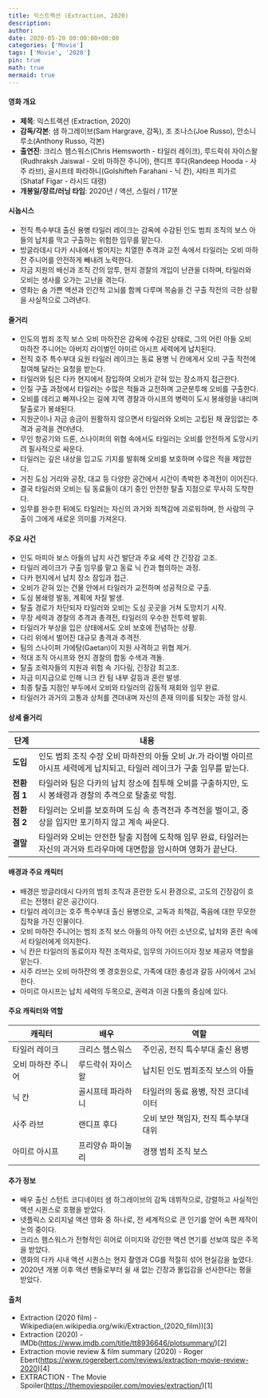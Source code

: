 ```yaml
---
title: 익스트랙션 (Extraction, 2020)
description: 
author: 
date: 2020-05-20 00:00:00+00:00
categories: ['Movie']
tags: ['Movie', '2020']
pin: true
math: true
mermaid: true
---
```

#### 영화 개요

- **제목**: 익스트랙션 (Extraction, 2020)  
- **감독/각본**: 샘 하그레이브(Sam Hargrave, 감독), 조 조나스(Joe Russo), 안소니 루소(Anthony Russo, 각본)  
- **출연진**: 크리스 헴스워스(Chris Hemsworth - 타일러 레이크), 루드락쉬 자이스왈(Rudhraksh Jaiswal - 오비 마하잔 주니어), 랜디프 후다(Randeep Hooda - 사주 라브), 골시프테 파라하니(Golshifteh Farahani - 닉 칸), 샤타프 피가르(Shataf Figar - 라시드 대령)  
- **개봉일/장르/러닝 타임**: 2020년 / 액션, 스릴러 / 117분  

#### 시놉시스

- 전직 특수부대 출신 용병 타일러 레이크는 감옥에 수감된 인도 범죄 조직의 보스 아들의 납치를 막고 구출하는 위험한 임무를 맡는다.  
- 방글라데시 다카 시내에서 벌어지는 치열한 추격과 교전 속에서 타일러는 오비 마하잔 주니어를 안전하게 빼내려 노력한다.  
- 자금 지원의 배신과 조직 간의 암투, 현지 경찰의 개입이 난관을 더하며, 타일러와 오비는 생사를 오가는 고난을 겪는다.  
- 영화는 숨 가쁜 액션과 인간적 고뇌를 함께 다루며 목숨을 건 구출 작전의 극한 상황을 사실적으로 그려낸다.  

#### 줄거리

- 인도의 범죄 조직 보스 오비 마하잔은 감옥에 수감된 상태로, 그의 어린 아들 오비 마하잔 주니어는 아버지 라이벌인 아미르 아시프 세력에게 납치된다.  
- 전직 호주 특수부대 요원 타일러 레이크는 동료 용병 닉 칸에게서 오비 구출 작전에 참여해 달라는 요청을 받는다.  
- 타일러와 팀은 다카 현지에서 잠입하여 오비가 갇혀 있는 장소까지 접근한다.  
- 인질 구출 과정에서 타일러는 수많은 적들과 교전하며 고군분투해 오비를 구출한다.  
- 오비를 데리고 빠져나오는 길에 지역 경찰과 아시프의 병력이 도시 봉쇄령을 내리며 탈출로가 봉쇄된다.  
- 지원군이나 자금 송금이 원활하지 않으면서 타일러와 오비는 고립된 채 끊임없는 추격과 공격을 견뎌낸다.  
- 무인 항공기와 드론, 스나이퍼의 위협 속에서도 타일러는 오비를 안전하게 도망시키려 필사적으로 싸운다.  
- 타일러는 깊은 내상을 입고도 기지를 발휘해 오비를 보호하며 수많은 적을 제압한다.  
- 거친 도심 거리와 공장, 대교 등 다양한 공간에서 시간이 촉박한 추격전이 이어진다.  
- 결국 타일러와 오비는 팀 동료들이 대기 중인 안전한 탈출 지점으로 무사히 도착한다.  
- 임무를 완수한 뒤에도 타일러는 자신의 과거와 죄책감에 괴로워하며, 한 사람의 구출이 그에게 새로운 의미를 가져온다.  

#### 주요 사건

- 인도 마피아 보스 아들의 납치 사건 발단과 주요 세력 간 긴장감 고조.  
- 타일러 레이크가 구출 임무를 맡고 동료 닉 칸과 협의하는 과정.  
- 다카 현지에서 납치 장소 잠입과 접근.  
- 오비가 갇혀 있는 건물 안에서 타일러가 교전하며 성공적으로 구출.  
- 도심 봉쇄령 발동, 계획에 차질 발생.  
- 탈출 경로가 차단되자 타일러와 오비는 도심 곳곳을 거쳐 도망치기 시작.  
- 무장 세력과 경찰의 추격과 총격전, 타일러의 우수한 전투력 발휘.  
- 타일러가 부상을 입은 상태에서도 오비 보호에 전념하는 상황.  
- 다리 위에서 벌어진 대규모 총격과 추격전.  
- 팀의 스나이퍼 가에탕(Gaetan)이 지원 사격하고 위협 제거.  
- 적대 조직 아시프와 현지 경찰의 합동 수색과 격돌.  
- 탈출 조력자들의 지원과 위험 속 기다림, 긴장감 최고조.  
- 자금 미지급으로 인해 니크 칸 팀 내부 갈등과 혼란 발생.  
- 최종 탈출 지점인 부두에서 오비와 타일러의 감동적 재회와 임무 완료.  
- 타일러가 과거의 고통과 상처를 견뎌내며 자신의 존재 의미를 되찾는 과정 암시.  

#### 상세 줄거리

| **단계** | **내용**                                                                                         |
|----------|-------------------------------------------------------------------------------------------------|
| **도입** | 인도 범죄 조직 수장 오비 마하잔의 아들 오비 Jr.가 라이벌 아미르 아시프 세력에게 납치되고, 타일러 레이크가 구출 임무를 맡는다. |
| **전환점 1** | 타일러와 팀은 다카의 납치 장소에 침투해 오비를 구출하지만, 도시 봉쇄령과 경찰의 추격으로 탈출로 막힘.                        |
| **전환점 2** | 타일러는 오비를 보호하며 도심 속 총격전과 추격전을 벌이고, 중상을 입지만 포기하지 않고 계속 싸운다.                             |
| **결말** | 타일러와 오비는 안전한 탈출 지점에 도착해 임무 완료, 타일러는 자신의 과거와 트라우마에 대면함을 암시하며 영화가 끝난다.                    |

#### 배경과 주요 캐릭터

- 배경은 방글라데시 다카의 범죄 조직과 혼란한 도시 환경으로, 고도의 긴장감이 흐르는 전쟁터 같은 공간이다.  
- 타일러 레이크는 호주 특수부대 출신 용병으로, 고독과 죄책감, 죽음에 대한 무모한 집착을 가진 인물이다.  
- 오비 마하잔 주니어는 범죄 조직 보스 아들의 아직 어린 소년으로, 납치와 혼란 속에서 타일러에게 의지한다.  
- 닉 칸은 타일러의 동료이자 작전 조력자로, 임무의 가이드이자 정보 제공자 역할을 맡는다.  
- 사주 라브는 오비 마하잔의 옛 경호원으로, 가족에 대한 충성과 갈등 사이에서 고뇌한다.  
- 아미르 아시프는 납치 세력의 두목으로, 권력과 이권 다툼의 중심에 있다.  

#### 주요 캐릭터와 역할

| **캐릭터**       | **배우**            | **역할**                          |
|------------------|---------------------|---------------------------------|
| 타일러 레이크    | 크리스 헴스워스     | 주인공, 전직 특수부대 출신 용병    |
| 오비 마하잔 주니어 | 루드락쉬 자이스왈  | 납치된 인도 범죄조직 보스의 아들    |
| 닉 칸            | 골시프테 파라하니   | 타일러의 동료 용병, 작전 코디네이터 |
| 사주 라브        | 랜디프 후다         | 오비 보안 책임자, 전직 특수부대 대위 |
| 아미르 아시프    | 프리양슈 파이눌리   | 경쟁 범죄 조직 보스                |

#### 추가 정보

- 배우 출신 스턴트 코디네이터 샘 하그레이브의 감독 데뷔작으로, 강렬하고 사실적인 액션 시퀀스로 호평을 받았다.  
- 넷플릭스 오리지널 액션 영화 중 하나로, 전 세계적으로 큰 인기를 얻어 속편 제작이 논의 중이다.  
- 크리스 헴스워스가 전형적인 히어로 이미지와 강인한 액션 연기를 선보여 많은 주목을 받았다.  
- 영화의 다카 시내 액션 시퀀스는 현지 촬영과 CG를 적절히 섞어 현실감을 높였다.  
- 2020년 개봉 이후 액션 팬들로부터 쉴 새 없는 긴장과 몰입감을 선사한다는 평을 받았다.  

#### 출처

- Extraction (2020 film) - Wikipedia(en.wikipedia.org/wiki/Extraction_(2020_film))[3]  
- Extraction (2020) - IMDb(https://www.imdb.com/title/tt8936646/plotsummary/)[2]  
- Extraction movie review & film summary (2020) - Roger Ebert(https://www.rogerebert.com/reviews/extraction-movie-review-2020)[4]  
- EXTRACTION - The Movie Spoiler(https://themoviespoiler.com/movies/extraction/)[1]
